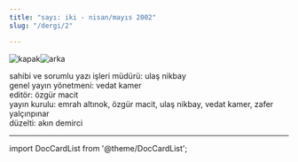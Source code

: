 ```yaml
---
title: "sayı: iki - nisan/mayıs 2002"
slug: "/dergi/2"

---
```


![kapak](/img/ky02_00a_zaferyalcinpinar.jpg)![arka](/img/ky02_00b_zaferyalcinpinar.jpg)

sahibi ve sorumlu yazı işleri müdürü: ulaş nikbay  
genel yayın yönetmeni: vedat kamer  
editör: özgür macit  
yayın kurulu: emrah altınok, özgür macit, ulaş nikbay, vedat kamer, zafer yalçınpınar  
düzelti: akın demirci  

---
import DocCardList from '@theme/DocCardList';

<DocCardList />
